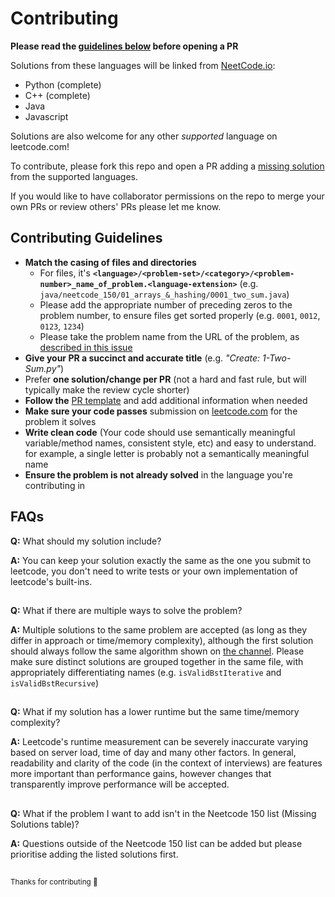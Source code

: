 # Contributing
**Please read the [guidelines below](#contributing-guidelines) before opening a PR**

Solutions from these languages will be linked from [NeetCode.io](https://neetcode.io):

* Python (complete)
* C++ (complete)
* Java
* Javascript

Solutions are also welcome for any other *supported* language on leetcode.com!

To contribute, please fork this repo and open a PR adding a [missing solution](./README.md#missing-solutions) from the supported languages.

If you would like to have collaborator permissions on the repo to merge your own PRs or review others' PRs please let me know. 

## Contributing Guidelines

- **Match the casing of files and directories**
  - For files, it's **`<language>/<problem-set>/<category>/<problem-number>_name_of_problem.<language-extension>`** (e.g. `java/neetcode_150/01_arrays_&_hashing/0001_two_sum.java`)
  - Please add the appropriate number of preceding zeros to the problem number, to ensure files get sorted properly (e.g. `0001`, `0012`, `0123`, `1234`)
  - Please take the problem name from the URL of the problem, as [described in this issue](https://github.com/neetcode-gh/leetcode/issues/457#issuecomment-1233558291)
- **Give your PR a succinct and accurate title** (e.g. _"Create: 1-Two-Sum.py"_)
- Prefer **one solution/change per PR** (not a hard and fast rule, but will typically make the review cycle shorter)
- **Follow the** [PR template](./.github/pull_request_template.md) and add additional information when needed
- **Make sure your code passes** submission on [leetcode.com](https://leetcode.com) for the problem it solves
- **Write clean code** (Your code should use semantically meaningful variable/method names, consistent style, etc) and easy to understand. for example, a single letter is probably not a semantically meaningful name
- **Ensure the problem is not already solved** in the language you're contributing in

## FAQs

**Q:** What should my solution include?

**A:** You can keep your solution exactly the same as the one you submit to leetcode, you don't need to write tests or your own implementation of leetcode's built-ins.
##

**Q:** What if there are multiple ways to solve the problem?

**A:** Multiple solutions to the same problem are accepted (as long as they differ in approach or time/memory complexity), although the first solution should always follow the same algorithm shown on [the channel](https://www.youtube.com/c/neetcode). Please make sure distinct solutions are grouped together in the same file, with appropriately differentiating names (e.g. `isValidBstIterative` and `isValidBstRecursive`)
##

**Q:** What if my solution has a lower runtime but the same time/memory complexity?

**A:** Leetcode's runtime measurement can be severely inaccurate varying based on server load, time of day and many other factors. In general, readability and clarity of the code (in the context of interviews) are features more important than performance gains, however changes that transparently improve performance will be accepted.
##

**Q:** What if the problem I want to add isn't in the Neetcode 150 list (Missing Solutions table)?

**A:** Questions outside of the Neetcode 150 list can be added but please prioritise adding the listed solutions first.
##

<sub>Thanks for contributing 🚀</sub>
